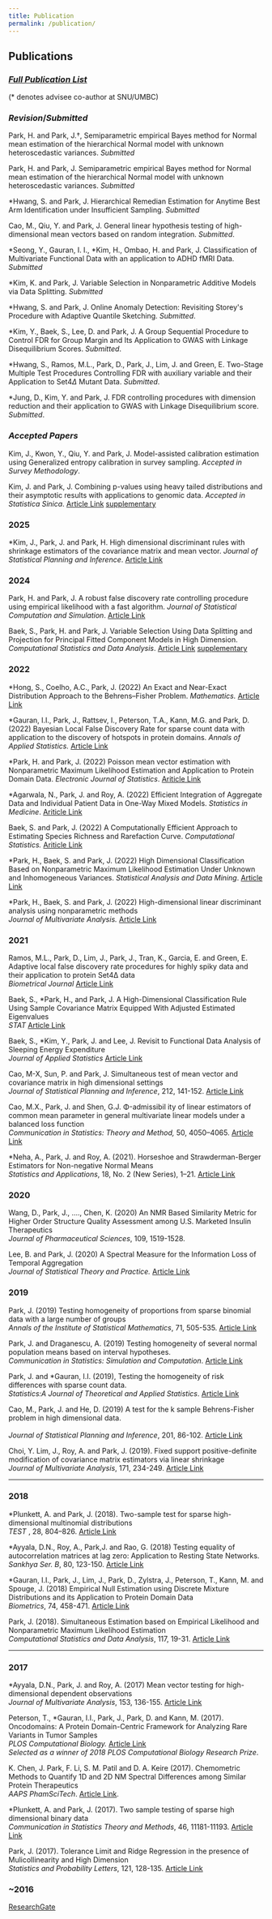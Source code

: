 ```yaml
---
title: Publication
permalink: /publication/
---
```


## **Publications**

### [_Full Publication List_](https://www.researchgate.net/profile/Junyong-Park-10) 

(* denotes advisee co-author at SNU/UMBC)

###  _Revision_/_Submitted_

Park, H. and Park, J.†, Semiparametric empirical Bayes method for Normal mean estimation of the hierarchical Normal model with unknown heteroscedastic variances. _Submitted_

Park, H. and Park, J. Semiparametric empirical Bayes method for Normal mean estimation of the hierarchical Normal model with unknown heteroscedastic variances. _Submitted_

*Hwang, S. and Park, J.  Hierarchical Remedian Estimation
for Anytime Best Arm Identification under Insufficient Sampling. _Submitted_ 

Cao, M., Qiu, Y. and Park, J.  General linear hypothesis testing of high-dimensional mean vectors based on random integration. _Submitted_.

*Seong, Y., Gauran, I. I., *Kim, H., Ombao, H. and Park, J.   Classification of Multivariate Functional Data with an application to ADHD fMRI Data. 
_Submitted_

*Kim, K. and Park, J.  Variable Selection in Nonparametric Additive
Models via Data Splitting. _Submitted_ 

*Hwang, S. and Park, J. Online Anomaly Detection: Revisiting Storey's Procedure with Adaptive Quantile Sketching. _Submitted_.

*Kim, Y.,  Baek, S., Lee, D. and Park, J.  A Group Sequential Procedure to Control FDR for Group Margin and Its Application to GWAS with Linkage Disequilibrium Scores. _Submitted_. 

*Hwang, S., Ramos, M.L., Park, D., Park, J., Lim, J. and Green, E.  Two-Stage Multiple Test Procedures Controlling FDR with auxiliary variable and their Application to Set4$\Delta$ Mutant Data. _Submitted_. 

*Jung, D., Kim, Y. and Park, J. FDR controlling procedures with dimension
reduction and their application to GWAS with
Linkage Disequilibrium score. _Submitted_. 

### _Accepted Papers_ 

Kim, J., Kwon, Y., Qiu, Y. and Park, J.  Model-assisted calibration estimation using Generalized entropy calibration in survey sampling. _Accepted in Survey Methodology_.



Kim, J. and Park, J. Combining  p-values using heavy tailed distributions and their asymptotic 
results with applications to genomic data. _Accepted in Statistica Sinica_. [Article Link](https://www3.stat.sinica.edu.tw/ss_newpaper/SS-2023-0117_na.pdf)  [supplementary](https://www3.stat.sinica.edu.tw/preprint/supp/2023-0117_supp.pdf) 
 


### 2025

*Kim, J., Park, J. and Park, H. High dimensional discriminant rules with shrinkage estimators of the covariance 
matrix and mean vector. _Journal of Statistical Planning and Inference_. [Article Link](https://www.sciencedirect.com/science/article/pii/S0378375824000569)


### 2024

Park, H. and Park, J.   A robust false discovery rate controlling procedure using empirical likelihood with a fast algorithm. _Journal of Statistical Computation and Simulation_.  [Article Link](https://www.tandfonline.com/doi/full/10.1080/00949655.2023.2280916) 

Baek, S., Park, H. and Park, J.  Variable Selection Using Data Splitting and Projection for 
Principal Fitted Component Models in High Dimension. 
_Computational Statistics and Data Analysis_. [Article Link](https://www.sciencedirect.com/science/article/pii/S0167947324000446?dgcid=author) [supplementary](https://ars.els-cdn.com/content/image/1-s2.0-S0167947324000446-mmc1.pdf)


### 2022 

*Hong, S., Coelho, A.C., Park, J. (2022) An Exact and Near-Exact Distribution Approach to the Behrens–Fisher Problem. _Mathematics._
[Article Link](https://www.mdpi.com/2227-7390/10/16/2953)  

*Gauran, I.I., Park, J., Rattsev, I., Peterson, T.A., Kann, M.G. and  Park, D. (2022) Bayesian Local False Discovery Rate for sparse count data with application to the discovery of hotspots in protein domains.  _Annals of Applied Statistics._   [Article Link](https://projecteuclid.org/journals/annals-of-applied-statistics/volume-16/issue-3/Bayesian-local-false-discovery-rate-for-sparse-count-data-with/10.1214/21-AOAS1551.full)


*Park, H. and Park, J. (2022) Poisson mean vector estimation with Nonparametric Maximum Likelihood Estimation and Application to Protein Domain Data. _Electronic Journal of Statistics_. [Ariticle Link](https://projecteuclid.org/journals/electronic-journal-of-statistics/volume-16/issue-2/Poisson-mean-vector-estimation-with-nonparametric-maximum-likelihood-estimation-and/10.1214/22-EJS2029.full)

*Agarwala, N.,  Park, J. and Roy, A. (2022) Efficient Integration of Aggregate Data and Individual Patient Data in One-Way Mixed Models. 
_Statistics in Medicine_. [Ariticle Link](https://onlinelibrary.wiley.com/doi/10.1002/sim.9307)

Baek, S.  and  Park, J.  (2022) A Computationally Efficient Approach to Estimating Species Richness and Rarefaction Curve.
  _Computational Statistics._  [Ariticle Link](https://link.springer.com/article/10.1007/s00180-021-01185-1)


*Park, H.,  Baek, S. and Park, J. (2022) High Dimensional Classification Based on Nonparametric Maximum Likelihood Estimation Under Unknown and Inhomogeneous Variances. 
_Statistical Analysis and Data Mining_. [Article Link](https://onlinelibrary.wiley.com/doi/10.1002/sam.11554)



*Park, H.,  Baek, S. and Park, J. (2022) High-dimensional linear discriminant analysis using nonparametric methods <br>
_Journal of Multivariate Analysis._  [Article Link](https://www.sciencedirect.com/science/article/pii/S0047259X21001147?via%3Dihub)



### 2021

Ramos, M.L., Park, D., Lim, J., Park, J., Tran, K.,  Garcia, E. and  Green, E. 
Adaptive local false discovery rate procedures for highly spiky data and their application to protein Set4Δ data <br>
_Biometrical Journal_   [Article Link](https://onlinelibrary.wiley.com/doi/full/10.1002/bimj.202000256)


Baek, S., *Park, H., and Park, J.  A High-Dimensional Classification Rule Using Sample Covariance Matrix Equipped With Adjusted Estimated Eigenvalues <br>
 _STAT_ [Article Link](https://onlinelibrary.wiley.com/doi/full/10.1002/sta4.358)


Baek, S., *Kim, Y.,  Park, J. and Lee, J.  Revisit to Functional Data Analysis of Sleeping Energy Expenditure  <br>
_Journal of Applied Statistics_ [Article Link](https://www.tandfonline.com/doi/full/10.1080/02664763.2020.1838457)


 Cao, M-X, Sun, P. and Park, J.  Simultaneous test of mean vector and covariance matrix in high dimensional settings <br>
 _Journal of Statistical Planning and Inference_,  212,  141-152. [Article Link](https://www.sciencedirect.com/science/article/pii/S0378375820301051)


Cao, M.X.,  Park, J. and  Shen, G.J. Φ-admissibil ity of linear estimators of common mean parameter in general multivariate linear models under a balanced loss function <br>
 _Communication in Statistics: Theory and Method,_  50, 4050–4065. [Article Link](https://www.tandfonline.com/doi/full/10.1080/03610926.2019.1710757)

*Neha, A., Park, J. and Roy, A. (2021). Horseshoe and Strawderman-Berger Estimators for Non-negative Normal Means <br> 
_Statistics and Applications_, 18, No. 2 (New Series),  1–21. [Article Link](https://www.ssca.org.in/media/22_Vol._18_No._2_2020_SA_Anindya__Roy.pdf)


### 2020
 Wang, D., Park, J., ...., Chen, K. (2020)  An NMR Based Similarity Metric for Higher Order Structure Quality Assessment among U.S. Marketed Insulin Therapeutics <br>
 _Journal of Pharmaceutical Sciences_,  109, 1519-1528. 

 Lee, B. and Park, J. (2020) A Spectral Measure for the Information Loss of Temporal Aggregation <br>
  _Journal of Statistical Theory and Practice._  [Article Link](https://link.springer.com/article/10.1007%2Fs42519-020-00099-3)  



### 2019
Park, J.  (2019) Testing homogeneity of proportions from sparse binomial data with a large number of groups <br>
_Annals of the Institute of Statistical Mathematics_, 71, 505-535.  [Article Link](https://link.springer.com/article/10.1007/s10463-018-0652-2)

Park, J. and Draganescu, A. (2019) Testing homogeneity of several normal population means based on interval hypotheses. <br>
_Communication in Statistics: Simulation and Computation_. [Article Link](https://www.tandfonline.com/doi/full/10.1080/03610918.2019.1639737)

Park, J. and *Gauran, I.I. (2019), Testing the homogeneity of risk differences with sparse count data. <br>
_Statistics:A Journal of Theoretical and Applied Statistics_.   [Article Link](https://www.tandfonline.com/doi/full/10.1080/02331888.2019.1675162)

Cao, M., Park, J. and He, D.  (2019)  A test for the k sample Behrens-Fisher problem in high dimensional data.  <br>  
_Journal of Statistical Planning and Inference_, 201, 86-102. [Article Link](https://www.sciencedirect.com/science/article/pii/S0378375818303562?via%3Dihub)

Choi, Y. Lim, J.,  Roy, A. and Park, J.  (2019). Fixed support positive-definite modification of covariance matrix estimators via linear shrinkage <br>
_Journal of Multivariate   Analysis_, 171, 234-249.  [Article Link](https://www.sciencedirect.com/science/article/pii/S0047259X17307789)


<hr>

### 2018

*Plunkett, A. and Park, J.  (2018). Two-sample test for sparse high-dimensional multinomial distributions <br>
_TEST_ , 28, 804–826. [Article Link](https://link.springer.com/article/10.1007/s11749-018-0600-8)


*Ayyala, D.N., Roy, A., Park,J. and Rao, G. (2018)
   Testing equality of autocorrelation matrices at lag zero: Application to Resting State Networks. <br>
    _Sankhya Ser. B_, 80, 123-150.  [Article Link](https://link.springer.com/article/10.1007/s13571-017-0138-x)

*Gauran, I.I., Park, J.,  Lim, J.,  Park,  D., Zylstra, J.,  Peterson, T., Kann, M. and  Spouge, J. (2018)
  Empirical Null Estimation using Discrete Mixture Distributions and its Application to Protein Domain Data  <br>
_Biometrics_, 74, 458-471. [Article Link](https://onlinelibrary.wiley.com/doi/full/10.1111/biom.12779)

  Park, J.  (2018). Simultaneous Estimation based on Empirical Likelihood and Nonparametric Maximum Likelihood Estimation <br>
   _Computational Statistics and Data Analysis_, 117, 19-31. [Article Link](https://www.sciencedirect.com/science/article/pii/S016794731730172X?via%3Dihub) 
<hr>

### 2017

*Ayyala, D.N., Park, J. and Roy, A. (2017) Mean vector testing for high-dimensional dependent observations<br>
_Journal of Multivariate Analysis_, 153, 136-155. [Article Link](https://www.sciencedirect.com/science/article/pii/S0047259X16300999)

 Peterson, T.,  *Gauran, I.I.,  Park, J.,  Park, D. and  Kann, M. (2017). Oncodomains: A Protein Domain-Centric Framework for Analyzing Rare Variants in Tumor Samples <br> 
 _PLOS Computational Biology._  [Article Link](https://journals.plos.org/ploscompbiol/article?id=10.1371/journal.pcbi.1005428)  <br>
  _Selected as a winner of 2018 PLOS Computational Biology Research Prize_. 
 

K. Chen, J. Park, F. Li, S. M. Patil and D. A. Keire (2017). Chemometric Methods to Quantify 1D and 2D NM Spectral Differences among Similar Protein Therapeutics <br> 
_AAPS  PhamSciTech_.     [Article Link](https://doi.org/10.1208/s12249-017-0911-1).

*Plunkett, A. and Park, J. (2017). Two sample testing of sparse high dimensional binary data <br>
_Communication in Statistics Theory and Methods_, 46, 11181-11193.  [Article Link](https://www.tandfonline.com/doi/full/10.1080/03610926.2016.1260743)

Park, J. (2017). Tolerance Limit and Ridge Regression in the presence of Mulicollinearity and High Dimension <br>
_Statistics and Probability Letters_, 121, 128-135. [Article Link](https://www.sciencedirect.com/science/article/pii/S0167715216302152)


### ~2016
[ResearchGate](https://www.researchgate.net/profile/Junyong-Park-10)